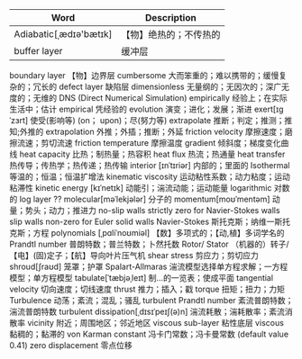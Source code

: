 | Word  | Description |
| ----- | ----------- |
| Adiabatic[ˌædɪə'bætɪk] | 【物】绝热的；不传热的 |
| buffer layer| 缓冲层 |
boundary layer					     【物】边界层
cumbersome						        大而笨重的；难以携带的；缓慢复杂的；冗长的
defect layer					        缺陷层
dimensionless 					      无量纲的；无因次的；深广无度的；无维的
DNS (Direct Numerical Simulation)
empirically 					        经验上；在实际生活中；估计
empirical 						        凭经验的
evolution						          演变；进化；发展；渐进
exert[ɪɡˈzɜrt]                使受(影响等) (on； upon)；尽(努力等)
extrapolate						        推断；判定；推测；推知;外推的
extrapolation					        外推；外插；推断；外延
friction velocity				      摩擦速度；磨擦流速；剪切流速
friction temperature			    摩擦温度
gradient						          倾斜度；梯度变化曲线
heat capacity					        比热；制热量；热容积
heat flux 						        热流；热通量
heat transfer					        热传导；传热学；热传递；热传输
interior [ɪnˈtɪriər]			    内部的；里面的
Isothermal 						        等温的；恒温；恒温扩增法
kinematic viscosity				    运动粘性系数；动力粘度；运动粘滞性
kinetic energy [kɪˈnetɪk]		  动能引；湍流动能；运动能量
logarithmic 					        对数的
log layer						          ??
molecular[məˈlekjələr]			  分子的
momentum[moʊˈmentəm]			    动量；势头；动力；推进力
no-slip walls					        strictly zero for Navier-Stokes walls
slip walls						        non-zero for Euler solid walls 
Navier-Stokes 					      斯托克斯；纳维一斯托克斯；方程
polynomials [ˌpɑliˈnoʊmiəl]	 【数】多项式的；【动,植】多词学名的
Prandtl number 					      普朗特数；普兰特数；卜然托数
Rotor/ Stator					       （机器的）转子/【电】(固)定子；【航】导向叶片压气机
shear stress					        剪应力；剪切应力
shroud[ʃraʊd]                 笼罩；护罩
Spalart-Allmaras				      湍流模型选择单方程求解；一方程模型；单方程模型
tabulate[ˈtæbjəˌleɪt]			    制…的一览表；使成平面
tangential velocity				    切向速度；切线速度
thrust                        推力；插入；戳
torque                        扭矩；扭力；力矩
Turbulence						        动荡；紊流；混乱；骚乱
turbulent Prandtl number		  紊流普朗特数；湍流普朗特数
turbulent dissipation[ˌdɪsɪˈpeɪʃ(ə)n] 湍流耗散；湍耗散率；紊流消散率
vicinity 						          附近；周围地区；邻近地区
viscous sub-layer				      粘性底层
viscous							          黏稠的；黏滞的
von Karman constant				    冯卡门常数；冯卡曼常数  (default value 0.41) 
zero displacement				      零点位移


